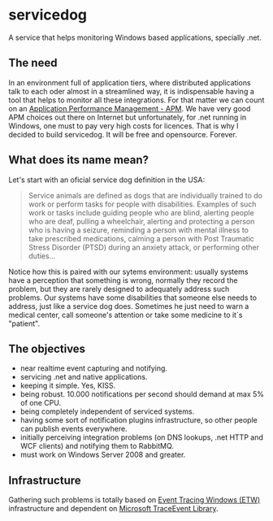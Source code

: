 # servicedog
A service that helps monitoring Windows based applications, specially .net.

<h2>The need</h2>
In an environment full of application tiers, where distributed applications talk to each oder almost in a streamlined way, it is indispensable having a tool that helps to monitor all these integrations.
For that matter we can count on an <a href="https://en.wikipedia.org/wiki/Application_performance_management" target="_blank">Application Performance Management - APM</a>. We have very good APM choices out there on Internet but unfortunately, for .net running in Windows, one must to pay very high costs for licences. That is why I decided to build servicedog. It will be free and opensource. Forever.

<h2>What does its name mean?</h2>
Let's start with an oficial service dog definition in the USA:
<blockquote cite="http://www.ada.gov/service_animals_2010.htm">
Service animals are defined as dogs that are individually trained to do work or perform tasks for people with disabilities. Examples of such work or tasks include guiding people who are blind, alerting people who are deaf, pulling a wheelchair, alerting and protecting a person who is having a seizure, reminding a person with mental illness to take prescribed medications, calming a person with Post Traumatic Stress Disorder (PTSD) during an anxiety attack, or performing other duties...
</blockquote>
Notice how this is paired with our sytems environment: usually systems have a perception that something is wrong, normally they record the problem, but they are rarely designed to adequately address such problems. 
Our systems have some disabilities that someone else needs to address, just like a service dog does. Sometimes he just need to warn a medical center, call someone's attention or take some medicine to it´s "patient".

<h2>The objectives</h2>
<ul>
<li>near realtime event capturing and notifying.
<li>servicing .net and native applications.
<li>keeping it simple. Yes, KISS.
<li>being robust. 10.000 notifications per second should demand at max 5% of one CPU.
<li>being completely independent of serviced systems.
<li>having some sort of notification plugins infrastructure, so other people can publish events everywhere.
<li>initially perceiving integration problems (on DNS lookups, .net HTTP and WCF clients) and notifying them to RabbitMQ.
<li>must work on Windows Server 2008 and greater.
</ul>

<h2>Infrastructure</h2>
Gathering such problems is totally based on <a href="https://msdn.microsoft.com/en-us/library/windows/desktop/bb968803%28v=vs.85%29.aspx?f=255&MSPPError=-2147217396" target="_blank">Event Tracing Windows (ETW)</a> infrastructure and dependent on <a href="https://www.nuget.org/packages/Microsoft.Diagnostics.Tracing.TraceEvent" target="_blank">Microsoft TraceEvent Library</a>.
